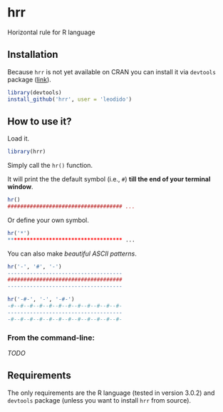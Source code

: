 # hrr

Horizontal rule for R language

## Installation

Because `hrr` is not yet available on CRAN you can install it via `devtools` package ([link](https://github.com/hadley/devtools)).

```r
library(devtools)
install_github('hrr', user = 'leodido')
```

## How to use it?

Load it.

```r
library(hrr)
```

Simply call the `hr()` function.

It will print the the default symbol (i.e., `#`) **till the end of your terminal window**.

```r
hr()
#################################### ...
```

Or define your own symbol.

```r
hr('*')
************************************ ...
```

You can also make _beautiful ASCII patterns_.

```r
hr('-', '#', '-')
------------------------------------
####################################
------------------------------------

hr('-#-', '-', '-#-')
-#--#--#--#--#--#--#--#--#--#--#--#-
------------------------------------
-#--#--#--#--#--#--#--#--#--#--#--#-
```

### From the command-line:

_TODO_

## Requirements

The only requirements are the R language (tested in version 3.0.2) and `devtools` package (unless you want to install `hrr` from source).

